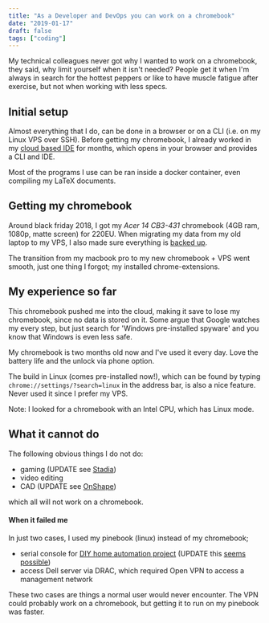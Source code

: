 ```yaml
---
title: "As a Developer and DevOps you can work on a chromebook"
date: "2019-01-17"
draft: false
tags: ["coding"]
---
```


My technical colleagues never got why I wanted to work on a chromebook,
they said, why limit yourself when it isn't needed?
People get it when I'm always in search for the hottest peppers
or like to have muscle fatigue after exercise,
but not when working with less specs.

## Initial setup

Almost everything that I do,
can be done in a browser or on a CLI (i.e. on my Linux VPS over SSH).
Before getting my chromebook,
I already worked in my
[cloud based IDE](https://blog.lent.ink/post/webide/)
for months,
which opens in your browser and provides a CLI and IDE.

Most of the programs I use can be ran inside a docker container,
even compiling my LaTeX documents.

## Getting my chromebook

Around black friday 2018,
I got my *Acer 14 CB3-431* chromebook (4GB ram, 1080p, matte screen)
for 220EU.
When migrating my data from my old laptop to my VPS,
I also made sure everything is [backed up](https://blog.lent.ink/post/databackup/#example-setup).

The transition from my macbook pro to my new chromebook + VPS went smooth,
just one thing I forgot;
my installed chrome-extensions.

## My experience so far

This chromebook pushed me into the cloud,
making it save to lose my chromebook,
since no data is stored on it.
Some argue that Google watches my every step,
but just search for 'Windows pre-installed spyware'
and you know that Windows is even less safe.

My chromebook is two months old now and I've used it every day.
Love the battery life and the unlock via phone option.

The build in Linux (comes pre-installed now!),
which can be found by typing
`chrome://settings/?search=linux`
in the address bar,
is also a nice feature.
Never used it since I prefer my VPS.

Note: I looked for a chromebook with an Intel CPU,
which has Linux mode.

## What it cannot do

The following obvious things I do not do:

+ gaming (UPDATE see [Stadia](https://www.theverge.com/2019/6/19/18683382/what-is-cloud-gaming-google-stadia-microsoft-xcloud-faq-explainer))
+ video editing
+ CAD (UPDATE see [OnShape](https://all3dp.com/1/best-free-online-cad-software/#onshape))

which all will not work on a chromebook.

#### When it failed me

In just two cases,
I used my pinebook (linux) instead of my chromebook;

+ serial console for [DIY home automation project](https://blog.lent.ink/post/diy-cheatsheet/) (UPDATE this [seems possible](https://chrome.google.com/webstore/detail/serial-monitor/ohncdkkhephpakbbecnkclhjkmbjnmlo))
+ access Dell server via DRAC, which required Open VPN to access a management network

These two cases are things a normal user would never encounter.
The VPN could probably work on a chromebook,
but getting it to run on my pinebook was faster.

